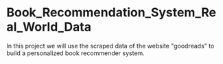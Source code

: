 # Book_Recommendation_System_Real_World_Data
In this project we will use the scraped data of the website "goodreads" to build a personalized book recommender system.
